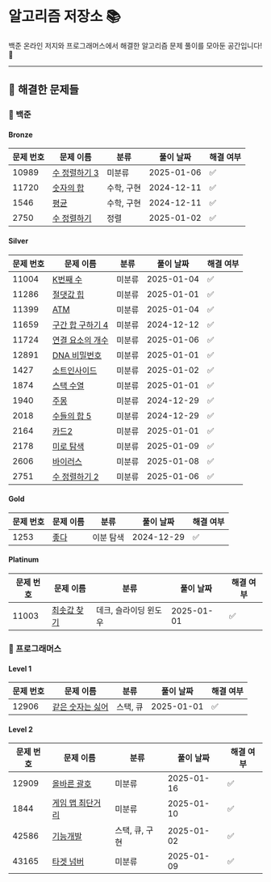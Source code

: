 
# 알고리즘 저장소 📚

백준 온라인 저지와 프로그래머스에서 해결한 알고리즘 문제 풀이를 모아둔 공간입니다! 🚀

---

## 📝 해결한 문제들
### 📌 백준

#### Bronze
| **문제 번호** | **문제 이름** | **분류** | **풀이 날짜** | **해결 여부** |
|---------------|--------------|----------|---------------|---------------|
| 10989 | [수 정렬하기 3](https://www.acmicpc.net/problem/10989) | 미분류 | 2025-01-06 | ✅ |
| 11720 | [숫자의 합](https://www.acmicpc.net/problem/11720) | 수학, 구현 | 2024-12-11 | ✅ |
| 1546 | [평균](https://www.acmicpc.net/problem/1546) | 수학, 구현 | 2024-12-11 | ✅ |
| 2750 | [수 정렬하기](https://www.acmicpc.net/problem/2750) | 정렬 | 2025-01-02 | ✅ |

#### Silver
| **문제 번호** | **문제 이름** | **분류** | **풀이 날짜** | **해결 여부** |
|---------------|--------------|----------|---------------|---------------|
| 11004 | [K번째 수](https://www.acmicpc.net/problem/11004) | 미분류 | 2025-01-04 | ✅ |
| 11286 | [절댓값 힙](https://www.acmicpc.net/problem/11286) | 미분류 | 2025-01-01 | ✅ |
| 11399 | [ATM](https://www.acmicpc.net/problem/11399) | 미분류 | 2025-01-04 | ✅ |
| 11659 | [구간 합 구하기 4](https://www.acmicpc.net/problem/11659) | 미분류 | 2024-12-12 | ✅ |
| 11724 | [연결 요소의 개수](https://www.acmicpc.net/problem/11724) | 미분류 | 2025-01-06 | ✅ |
| 12891 | [DNA 비밀번호](https://www.acmicpc.net/problem/12891) | 미분류 | 2025-01-01 | ✅ |
| 1427 | [소트인사이드](https://www.acmicpc.net/problem/1427) | 미분류 | 2025-01-02 | ✅ |
| 1874 | [스택 수열](https://www.acmicpc.net/problem/1874) | 미분류 | 2025-01-01 | ✅ |
| 1940 | [주몽](https://www.acmicpc.net/problem/1940) | 미분류 | 2024-12-29 | ✅ |
| 2018 | [수들의 합 5](https://www.acmicpc.net/problem/2018) | 미분류 | 2024-12-29 | ✅ |
| 2164 | [카드2](https://www.acmicpc.net/problem/2164) | 미분류 | 2025-01-01 | ✅ |
| 2178 | [미로 탐색](https://www.acmicpc.net/problem/2178) | 미분류 | 2025-01-09 | ✅ |
| 2606 | [바이러스](https://www.acmicpc.net/problem/2606) | 미분류 | 2025-01-08 | ✅ |
| 2751 | [수 정렬하기 2](https://www.acmicpc.net/problem/2751) | 미분류 | 2025-01-06 | ✅ |

#### Gold
| **문제 번호** | **문제 이름** | **분류** | **풀이 날짜** | **해결 여부** |
|---------------|--------------|----------|---------------|---------------|
| 1253 | [좋다](https://www.acmicpc.net/problem/1253) | 이분 탐색 | 2024-12-29 | ✅ |

#### Platinum
| **문제 번호** | **문제 이름** | **분류** | **풀이 날짜** | **해결 여부** |
|---------------|--------------|----------|---------------|---------------|
| 11003 | [최솟값 찾기](https://www.acmicpc.net/problem/11003) | 데크, 슬라이딩 윈도우 | 2025-01-01 | ✅ |

### 📌 프로그래머스

#### Level 1
| **문제 번호** | **문제 이름** | **분류** | **풀이 날짜** | **해결 여부** |
|---------------|--------------|----------|---------------|---------------|
| 12906 | [같은 숫자는 싫어](https://school.programmers.co.kr/learn/courses/30/lessons/12906) | 스택, 큐 | 2025-01-01 | ✅ |

#### Level 2
| **문제 번호** | **문제 이름** | **분류** | **풀이 날짜** | **해결 여부** |
|---------------|--------------|----------|---------------|---------------|
| 12909 | [올바른 괄호](https://school.programmers.co.kr/learn/courses/30/lessons/12909) | 미분류 | 2025-01-16 | ✅ |
| 1844 | [게임 맵 최단거리](https://school.programmers.co.kr/learn/courses/30/lessons/1844) | 미분류 | 2025-01-10 | ✅ |
| 42586 | [기능개발](https://school.programmers.co.kr/learn/courses/30/lessons/42586) | 스택, 큐, 구현 | 2025-01-02 | ✅ |
| 43165 | [타겟 넘버](https://school.programmers.co.kr/learn/courses/30/lessons/43165) | 미분류 | 2025-01-09 | ✅ |

